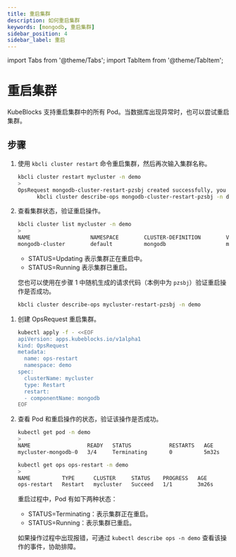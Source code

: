 ```yaml
---
title: 重启集群
description: 如何重启集群
keywords: [mongodb, 重启集群]
sidebar_position: 4
sidebar_label: 重启
---
```


import Tabs from '@theme/Tabs';
import TabItem from '@theme/TabItem';

# 重启集群

KubeBlocks 支持重启集群中的所有 Pod。当数据库出现异常时，也可以尝试重启集群。

## 步骤

<Tabs>

<TabItem value="kbcli" label="kbcli" default>

1. 使用 `kbcli cluster restart` 命令重启集群，然后再次输入集群名称。

    ```bash
    kbcli cluster restart mycluster -n demo
    >
    OpsRequest mongodb-cluster-restart-pzsbj created successfully, you can view the progress:
          kbcli cluster describe-ops mongodb-cluster-restart-pzsbj -n demo
    ```

2. 查看集群状态，验证重启操作。

   ```bash
   kbcli cluster list mycluster -n demo
   >
   NAME                   NAMESPACE        CLUSTER-DEFINITION        VERSION            TERMINATION-POLICY        STATUS         CREATED-TIME
   mongodb-cluster        default          mongodb                   mongodb-5.0        Delete                    Running        Apr 26,2023 12:50 UTC+0800
   ```

   - STATUS=Updating 表示集群正在重启中。
   - STATUS=Running 表示集群已重启。

   您也可以使用在步骤 1 中随机生成的请求代码（本例中为 `pzsbj`）验证重启操作是否成功。

    ```bash
    kbcli cluster describe-ops mycluster-restart-pzsbj -n demo
    ```

</TabItem>

<TabItem value="kubectl" label="kubectl">

1. 创建 OpsRequest 重启集群。

   ```bash
   kubectl apply -f - <<EOF
   apiVersion: apps.kubeblocks.io/v1alpha1
   kind: OpsRequest
   metadata:
     name: ops-restart
     namespace: demo
   spec:
     clusterName: mycluster
     type: Restart 
     restart:
     - componentName: mongodb
   EOF
   ```

2. 查看 Pod 和重启操作的状态，验证该操作是否成功。

   ```bash
   kubectl get pod -n demo
   >
   NAME                  READY   STATUS            RESTARTS   AGE
   mycluster-mongodb-0   3/4     Terminating       0          5m32s

   kubectl get ops ops-restart -n demo
   >
   NAME          TYPE      CLUSTER     STATUS    PROGRESS   AGE
   ops-restart   Restart   mycluster   Succeed   1/1        3m26s
   ```

   重启过程中，Pod 有如下两种状态：

   - STATUS=Terminating：表示集群正在重启。
   - STATUS=Running：表示集群已重启。

   如果操作过程中出现报错，可通过 `kubectl describe ops -n demo` 查看该操作的事件，协助排障。

</TabItem>

</Tabs>
